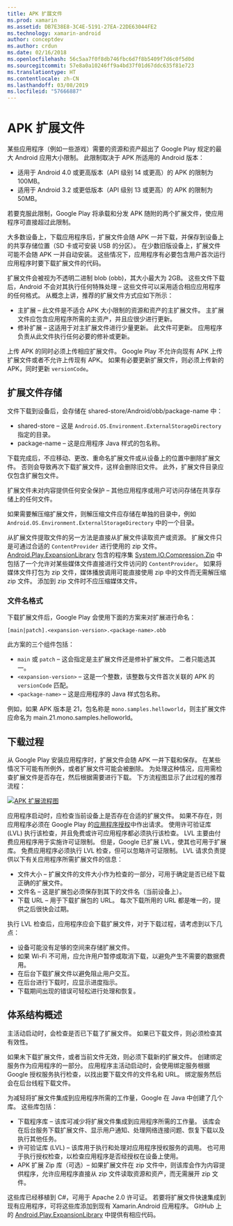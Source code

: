 ```yaml
---
title: APK 扩展文件
ms.prod: xamarin
ms.assetid: DB7E38E8-3C4E-5191-27EA-22DE63044FE2
ms.technology: xamarin-android
author: conceptdev
ms.author: crdun
ms.date: 02/16/2018
ms.openlocfilehash: 56c5aa7f0f8db746fbc6d7f8b5409f7d6c0f5d0d
ms.sourcegitcommit: 57e8a0a10246ff9a4bd37f01d67ddc635f81e723
ms.translationtype: HT
ms.contentlocale: zh-CN
ms.lasthandoff: 03/08/2019
ms.locfileid: "57666887"
---
```

# <a name="apk-expansion-files"></a>APK 扩展文件

某些应用程序（例如一些游戏）需要的资源和资产超出了 Google Play 规定的最大 Android 应用大小限制。 此限制取决于 APK 所适用的 Android 版本：

-  适用于 Android 4.0 或更高版本（API 级别 14 或更高）的 APK 的限制为 100MB。
-  适用于 Android 3.2 或更低版本（API 级别 13 或更高）的 APK 的限制为 50MB。

若要克服此限制，Google Play 将承载和分发 APK 随附的两个扩展文件，使应用程序可直接超过此限制。 

大多数设备上，下载应用程序后，扩展文件会随 APK 一并下载，并保存到设备上的共享存储位置（SD 卡或可安装 USB 的分区）。 在少数旧版设备上，扩展文件可能不会随 APK 一并自动安装。 这些情况下，应用程序有必要包含用户首次运行应用程序时要下载扩展文件的代码。

扩展文件会被视为不透明二进制 blob (obb)，其大小最大为 2GB。 这些文件下载后，Android 不会对其执行任何特殊处理 &ndash; 这些文件可以采用适合相应应用程序的任何格式。 从概念上讲，推荐的扩展文件方式应如下所示：

-   主扩展 &ndash; 此文件是不适合 APK 大小限制的资源和资产的主扩展文件。 主扩展文件应包含应用程序所需的主资产，并且应很少进行更新。
-   修补扩展 &ndash; 这适用于对主扩展文件进行少量更新。 此文件可更新。 应用程序负责从此文件执行任何必要的修补或更新。


上传 APK 的同时必须上传相应扩展文件。
Google Play 不允许向现有 APK 上传扩展文件或者不允许上传现有 APK。 如果有必要更新扩展文件，则必须上传新的 APK，同时更新 `versionCode`。


## <a name="expansion-file-storage"></a>扩展文件存储

文件下载到设备后，会存储在 shared-store/Android/obb/package-name 中：

-   shared-store &ndash; 这是 `Android.OS.Environment.ExternalStorageDirectory` 指定的目录。
-   package-name &ndash; 这是应用程序 Java 样式的包名称。


下载完成后，不应移动、更改、重命名扩展文件或从设备上的位置中删除扩展文件。 否则会导致再次下载扩展文件，这样会删除旧文件。 此外，扩展文件目录应仅包含扩展包文件。

扩展文件未对内容提供任何安全保护 &ndash; 其他应用程序或用户可访问存储在共享存储上的任何文件。

如果需要解压缩扩展文件，则解压缩文件应存储在单独的目录中，例如 `Android.OS.Environment.ExternalStorageDirectory` 中的一个目录。

从扩展文件提取文件的另一方法是直接从扩展文件读取资产或资源。 扩展文件只是可通过合适的 `ContentProvider` 进行使用的 zip 文件。 [Android.Play.ExpansionLibrary](https://github.com/mattleibow/Android.Play.ExpansionLibrary) 包含的程序集 [System.IO.Compression.Zip](https://github.com/mattleibow/Android.Play.ExpansionLibrary/tree/master/System.IO.Compression.Zip) 中包括了一个允许对某些媒体文件直接进行文件访问的 `ContentProvider`。 如果将媒体文件打包为 zip 文件，媒体播放调用可能直接使用 zip 中的文件而无需解压缩 zip 文件。 添加到 zip 文件时不应压缩媒体文件。 


### <a name="filename-format"></a>文件名格式

下载扩展文件后，Google Play 会使用下面的方案来对扩展进行命名：

    [main|patch].<expansion-version>.<package-name>.obb

此方案的三个组件包括：

-   `main` 或 `patch` &ndash; 这会指定是主扩展文件还是修补扩展文件。 二者只能选其一。
-   `<expansion-version>` &ndash; 这是一个整数，该整数与文件首次关联的 APK 的 `versionCode` 匹配。
-   `<package-name>` &ndash; 这是应用程序的 Java 样式包名称。


例如，如果 APK 版本是 21，包名称是 `mono.samples.helloworld`，则主扩展文件应命名为 main.21.mono.samples.helloworld。


## <a name="download-process"></a>下载过程

从 Google Play 安装应用程序时，扩展文件会随 APK 一并下载和保存。 在某些情况下可能有所例外，或者扩展文件可能会被删除。 为处理这种情况，应用需检查扩展文件是否存在，然后根据需要进行下载。 下方流程图显示了此过程的推荐流程：

[![APK 扩展流程图](apk-expansion-files-images/apkexpansion.png)](apk-expansion-files-images/apkexpansion.png#lightbox)

应用程序启动时，应检查当前设备上是否存在合适的扩展文件。 如果不存在，则应用程序必须在 Google Play 的[应用程序授权](https://developer.android.com/google/play/licensing/index.html)中作出请求。 使用许可验证库 (LVL) 执行该检查，并且免费或许可应用程序都必须执行该检查。 LVL 主要由付费应用程序用于实施许可证限制。 但是，Google 已扩展 LVL，使其也可用于扩展库。 免费应用程序必须执行 LVL 检查，但可以忽略许可证限制。 LVL 请求负责提供以下有关应用程序所需扩展文件的信息： 

-   文件大小 &ndash; 扩展文件的文件大小作为检查的一部分，可用于确定是否已经下载正确的扩展文件。
-   文件名 &ndash; 这是扩展包必须保存到其下的文件名（当前设备上）。
-   下载 URL &ndash; 用于下载扩展包的 URL。 每次下载所用的 URL 都是唯一的，提供之后很快会过期。


执行 LVL 检查后，应用程序应会下载扩展文件，对于下载过程，请考虑到以下几点：

-  设备可能没有足够的空间来存储扩展文件。
-  如果 Wi-Fi 不可用，应允许用户暂停或取消下载，以避免产生不需要的数据费用。
-  在后台下载扩展文件以避免阻止用户交互。
-  在后台进行下载时，应显示进度指示。
-  下载期间出现的错误可轻松进行处理和恢复。



## <a name="architectural-overview"></a>体系结构概述

主活动启动时，会检查是否已下载了扩展文件。 如果已下载文件，则必须检查其有效性。

如果未下载扩展文件，或者当前文件无效，则必须下载新的扩展文件。 创建绑定服务作为应用程序的一部分。 应用程序主活动启动时，会使用绑定服务根据 Google 授权服务执行检查，以找出要下载文件的文件名和 URL。 绑定服务然后会在后台线程下载文件。

为减轻将扩展文件集成到应用程序所需的工作量，Google 在 Java 中创建了几个库。 这些库包括：

-   下载程序库 &ndash; 该库可减少将扩展文件集成到应用程序所需的工作量。 该库会在后台服务下载扩展文件、显示用户通知、处理网络连接问题、恢复下载以及执行其他任务。
-   许可验证库 (LVL) &ndash; 该库用于执行和处理对应用程序授权服务的调用。 也可用于执行授权检查，以检查应用程序是否经授权在设备上使用。
-   APK 扩展 Zip 库（可选）&ndash; 如果扩展文件在 zip 文件中，则该库会作为内容提供程序，允许应用程序直接从 zip 文件读取资源和资产，而无需展开 zip 文件。


这些库已经移植到 C#，可用于 Apache 2.0 许可证。 若要将扩展文件快速集成到现有应用程序，可将这些库添加到现有 Xamarin.Android 应用程序。 GitHub 上的 [Android.Play.ExpansionLibrary](https://github.com/mattleibow/Android.Play.ExpansionLibrary) 中提供有相应代码。
